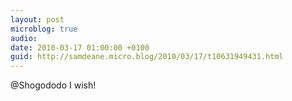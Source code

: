 ```yaml
---
layout: post
microblog: true
audio: 
date: 2010-03-17 01:00:00 +0100
guid: http://samdeane.micro.blog/2010/03/17/t10631949431.html
---
```

@Shogododo I wish!
